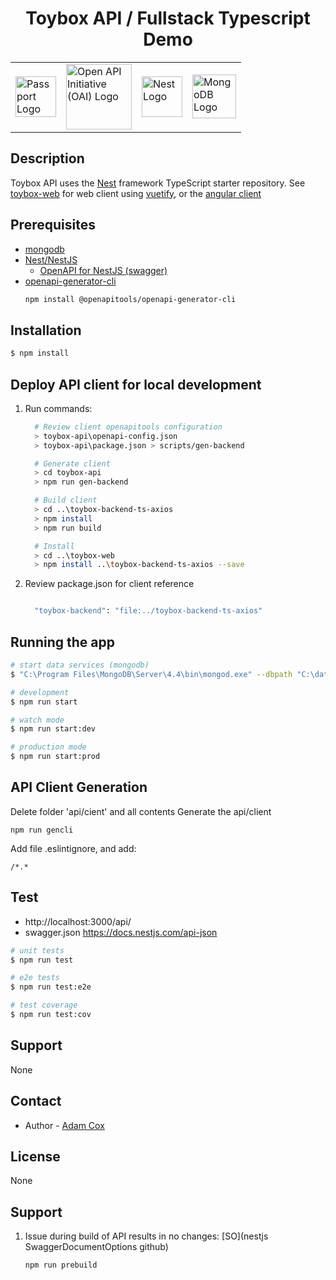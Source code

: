 <h1 align="center">Toybox API / Fullstack Typescript Demo</h1>

<table style="margin-left:auto;margin-right:auto">
    <tr>
        <td vlign="center"><a href="https://github.com/jaredhanson/passport/" target="blank"><img src="https://bestofjs.org/logos/passport.svg" width="65" alt="Passport Logo" /></a></td>
        <td vlign="center"><a href="http://https://www.openapis.org/" target="blank"><img src="https://static.cdnlogo.com/logos/o/27/openapi.svg" width="105" alt="Open API Initiative (OAI) Logo" /></a></td>
        <td vlign="center"><a href="http://nestjs.com/" target="blank"><img src="https://seeklogo.com/images/N/nestjs-logo-09342F76C0-seeklogo.com.png" width="65" alt="Nest Logo" /></a></td>
        <td vlign="center"><a href="http://mongodb.com/" target="blank"><img src="https://github.com/mongodb-js/leaf/blob/master/dist/mongodb-leaf_256x256.png?raw=true" width="70" alt="MongoDB Logo" /></a></td>
    </tr>
</table>

<!--
[circleci-image]: https://img.shields.io/circleci/build/github/nestjs/nest/master?token=abc123def456
[circleci-url]: https://circleci.com/gh/nestjs/nest

  <p align="center">A progressive <a href="http://nodejs.org" target="_blank">Node.js</a> framework for building efficient and scalable server-side applications.</p>
    <p align="center">
<a href="https://www.npmjs.com/~nestjscore" target="_blank"><img src="https://img.shields.io/npm/v/@nestjs/core.svg" alt="NPM Version" /></a>
<a href="https://www.npmjs.com/~nestjscore" target="_blank"><img src="https://img.shields.io/npm/l/@nestjs/core.svg" alt="Package License" /></a>
<a href="https://www.npmjs.com/~nestjscore" target="_blank"><img src="https://img.shields.io/npm/dm/@nestjs/common.svg" alt="NPM Downloads" /></a>
<a href="https://circleci.com/gh/nestjs/nest" target="_blank"><img src="https://img.shields.io/circleci/build/github/nestjs/nest/master" alt="CircleCI" /></a>
<a href="https://coveralls.io/github/nestjs/nest?branch=master" target="_blank"><img src="https://coveralls.io/repos/github/nestjs/nest/badge.svg?branch=master#9" alt="Coverage" /></a>
<a href="https://discord.gg/G7Qnnhy" target="_blank"><img src="https://img.shields.io/badge/discord-online-brightgreen.svg" alt="Discord"/></a>
<a href="https://opencollective.com/nest#backer" target="_blank"><img src="https://opencollective.com/nest/backers/badge.svg" alt="Backers on Open Collective" /></a>
<a href="https://opencollective.com/nest#sponsor" target="_blank"><img src="https://opencollective.com/nest/sponsors/badge.svg" alt="Sponsors on Open Collective" /></a>
  <a href="https://paypal.me/kamilmysliwiec" target="_blank"><img src="https://img.shields.io/badge/Donate-PayPal-ff3f59.svg"/></a>
    <a href="https://opencollective.com/nest#sponsor"  target="_blank"><img src="https://img.shields.io/badge/Support%20us-Open%20Collective-41B883.svg" alt="Support us"></a>
  <a href="https://twitter.com/nestframework" target="_blank"><img src="https://img.shields.io/twitter/follow/nestframework.svg?style=social&label=Follow"></a>
</p>-->

## Description

Toybox API uses the [Nest](https://github.com/nestjs/nest) framework TypeScript starter repository. See [toybox-web](http://github.com/abcox/toybox-web) for web client using [vuetify](http://vuetifyjs.com), or the [angular client](http://github.com/abcox/toybox-web-ng)

## Prerequisites

- [mongodb](https://docs.mongodb.com/guides/server/install/)
- [Nest/NestJS](https://docs.nestjs.com/)
  - [OpenAPI for NestJS (swagger)](https://docs.nestjs.com/openapi/introduction)
- [openapi-generator-cli](https://www.npmjs.com/package/@openapitools/openapi-generator-cli)
  ```bash
  npm install @openapitools/openapi-generator-cli
  ```

## Installation

```bash
$ npm install
```

## Deploy API client for local development

1. Run commands:

   ```bash
     # Review client openapitools configuration
     > toybox-api\openapi-config.json
     > toybox-api\package.json > scripts/gen-backend

     # Generate client
     > cd toybox-api
     > npm run gen-backend

     # Build client
     > cd ..\toybox-backend-ts-axios
     > npm install
     > npm run build

     # Install
     > cd ..\toybox-web
     > npm install ..\toybox-backend-ts-axios --save

   ```

2. Review package.json for client reference

   ```bash

     "toybox-backend": "file:../toybox-backend-ts-axios"

   ```

## Running the app

```bash
# start data services (mongodb)
$ "C:\Program Files\MongoDB\Server\4.4\bin\mongod.exe" --dbpath "C:\data\toybox"

# development
$ npm run start

# watch mode
$ npm run start:dev

# production mode
$ npm run start:prod
```

## API Client Generation

Delete folder 'api/cient' and all contents
Generate the api/client

```
npm run gencli
```

Add file .eslintignore, and add:

```
/*.*
```

## Test

- http://localhost:3000/api/
- swagger.json https://docs.nestjs.com/api-json

```bash
# unit tests
$ npm run test

# e2e tests
$ npm run test:e2e

# test coverage
$ npm run test:cov
```

## Support

None

## Contact

- Author - [Adam Cox](http://linkedin.com/in/adamcox27)

## License

None

## Support

1. Issue during build of API results in no changes: [SO](nestjs SwaggerDocumentOptions github)
   ```
   npm run prebuild
   ```
